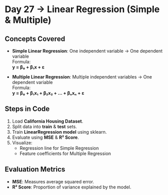 # Day 27 → Linear Regression (Simple & Multiple)

## Concepts Covered
- **Simple Linear Regression**: One independent variable → One dependent variable  
  Formula:  
  **y = β₀ + β₁x + ε**

- **Multiple Linear Regression**: Multiple independent variables → One dependent variable  
  Formula:  
  **y = β₀ + β₁x₁ + β₂x₂ + ... + βₙxₙ + ε**

## Steps in Code
1. Load **California Housing Dataset**.
2. Split data into **train** & **test** sets.
3. Train **LinearRegression model** using sklearn.
4. Evaluate using **MSE** & **R² Score**.
5. Visualize:
   - Regression line for Simple Regression
   - Feature coefficients for Multiple Regression  

## Evaluation Metrics
- **MSE**: Measures average squared error.
- **R² Score**: Proportion of variance explained by the model.

